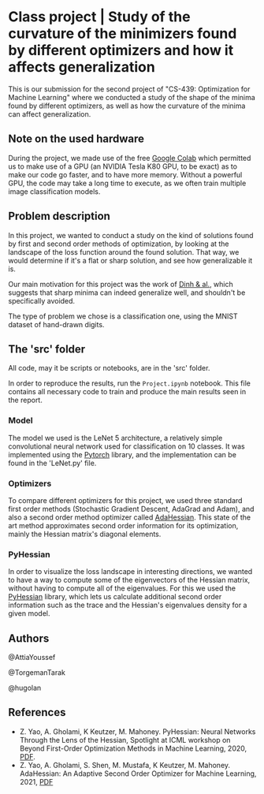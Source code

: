 # Class project | Study of the curvature of the minimizers found by different optimizers and how it affects generalization

This is our submission for the second project of "CS-439: Optimization for Machine Learning" where we conducted a study of the shape of the minima found by different optimizers, as well as how the curvature of the minima can affect generalization.

## Note on the used hardware
During the project, we made use of the free [Google Colab](https://colab.research.google.com) which permitted us to make use of a GPU (an NVIDIA Tesla K80 GPU, to be exact) as to make our code go faster, and to have more memory. Without a powerful GPU, the code may take a long time to execute, as we often train multiple image classification models.

## Problem description
In this project, we wanted to conduct a study on the kind of solutions found by first and second order methods of optimization, by looking at the landscape of the loss function around the found solution. That way, we would determine if it's a flat or sharp solution, and see how generalizable it is.

Our main motivation for this project was the work of [Dinh & al.](https://arxiv.org/abs/1703.04933), which suggests that sharp minima can indeed generalize well, and shouldn't be specifically avoided. 

The type of problem we chose is a classification one, using the MNIST dataset of hand-drawn digits.

## The 'src' folder
All code, may it be scripts or notebooks, are in the 'src' folder.

In order to reproduce the results, run the `Project.ipynb` notebook. This file contains all necessary code to train and produce the main results seen in the report.
### Model
The model we used is the LeNet 5 architecture, a relatively simple convolutional neural network used for classification on 10 classes. It was implemented using the [Pytorch](https://pytorch.org/get-started/locally/) library, and the implementation can be found in the 'LeNet.py' file.

### Optimizers
To compare different optimizers for this project, we used three standard first order methods (Stochastic Gradient Descent, AdaGrad and Adam), and also a second order method optimizer called [AdaHessian](https://github.com/amirgholami/adahessian). This state of the art method approximates second order information for its optimization, mainly the Hessian matrix's diagonal elements.

### PyHessian

In order to visualize the loss landscape in interesting directions, we wanted to have a way to compute some of the eigenvectors of the Hessian matrix, without having to compute all of the eigenvalues. For this we used the [PyHessian](https://github.com/amirgholami/PyHessian) library, which lets us calculate additional second order information such as the trace and the Hessian's eigenvalues density for a given model.
## Authors 
@AttiaYoussef

@TorgemanTarak

@hugolan

## References
- Z. Yao, A. Gholami, K Keutzer, M. Mahoney. PyHessian: Neural Networks Through the Lens of the Hessian, Spotlight at ICML workshop on Beyond First-Order Optimization Methods in Machine Learning, 2020, [PDF](https://arxiv.org/pdf/1912.07145.pdf).
- Z. Yao, A. Gholami, S. Shen, M. Mustafa, K Keutzer, M. Mahoney. AdaHessian: An Adaptive Second Order Optimizer for Machine
Learning, 2021, [PDF](https://arxiv.org/pdf/2006.00719.pdf)

